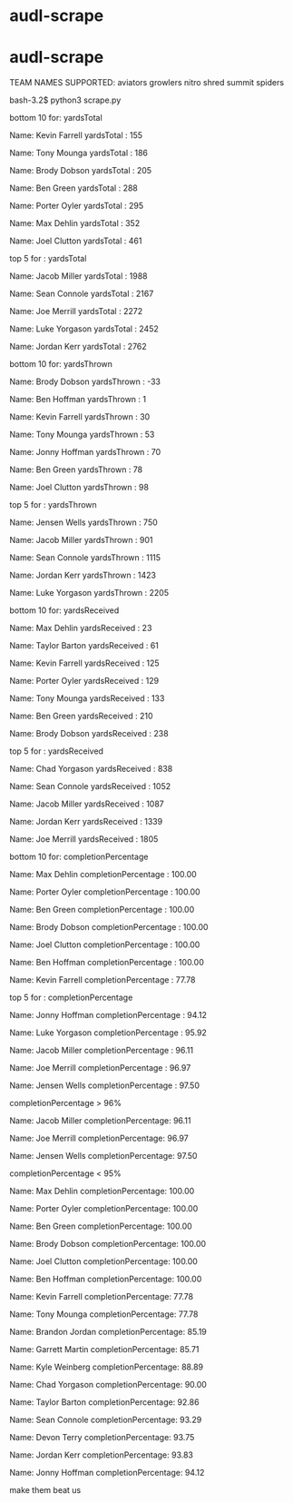 # audl-scrape
# audl-scrape


TEAM NAMES SUPPORTED:
aviators
growlers
nitro
shred
summit
spiders


bash-3.2$ python3 scrape.py 



bottom 10 for:  yardsTotal


Name: Kevin Farrell yardsTotal : 155 

Name: Tony Mounga yardsTotal : 186 

Name: Brody Dobson yardsTotal : 205 

Name: Ben Green yardsTotal : 288 

Name: Porter Oyler yardsTotal : 295 

Name: Max Dehlin yardsTotal : 352 

Name: Joel Clutton yardsTotal : 461 

top 5 for : yardsTotal


Name: Jacob Miller yardsTotal : 1988 

Name: Sean Connole yardsTotal : 2167 

Name: Joe Merrill yardsTotal : 2272 

Name: Luke Yorgason yardsTotal : 2452 

Name: Jordan Kerr yardsTotal : 2762 

bottom 10 for:  yardsThrown


Name: Brody Dobson yardsThrown : -33 

Name: Ben Hoffman yardsThrown : 1 

Name: Kevin Farrell yardsThrown : 30 

Name: Tony Mounga yardsThrown : 53 

Name: Jonny Hoffman yardsThrown : 70 

Name: Ben Green yardsThrown : 78 

Name: Joel Clutton yardsThrown : 98 

top 5 for : yardsThrown


Name: Jensen Wells yardsThrown : 750 

Name: Jacob Miller yardsThrown : 901 

Name: Sean Connole yardsThrown : 1115 

Name: Jordan Kerr yardsThrown : 1423 

Name: Luke Yorgason yardsThrown : 2205 

bottom 10 for:  yardsReceived


Name: Max Dehlin yardsReceived : 23 

Name: Taylor Barton yardsReceived : 61 

Name: Kevin Farrell yardsReceived : 125 

Name: Porter Oyler yardsReceived : 129 

Name: Tony Mounga yardsReceived : 133 

Name: Ben Green yardsReceived : 210 

Name: Brody Dobson yardsReceived : 238 

top 5 for : yardsReceived


Name: Chad Yorgason yardsReceived : 838 

Name: Sean Connole yardsReceived : 1052 

Name: Jacob Miller yardsReceived : 1087 

Name: Jordan Kerr yardsReceived : 1339 

Name: Joe Merrill yardsReceived : 1805 

bottom 10 for:  completionPercentage


Name: Max Dehlin completionPercentage : 100.00 

Name: Porter Oyler completionPercentage : 100.00 

Name: Ben Green completionPercentage : 100.00 

Name: Brody Dobson completionPercentage : 100.00 

Name: Joel Clutton completionPercentage : 100.00 

Name: Ben Hoffman completionPercentage : 100.00 

Name: Kevin Farrell completionPercentage : 77.78 

top 5 for : completionPercentage


Name: Jonny Hoffman completionPercentage : 94.12 

Name: Luke Yorgason completionPercentage : 95.92 

Name: Jacob Miller completionPercentage : 96.11 

Name: Joe Merrill completionPercentage : 96.97 

Name: Jensen Wells completionPercentage : 97.50 

completionPercentage > 96%


Name: Jacob Miller completionPercentage: 96.11 

Name: Joe Merrill completionPercentage: 96.97 

Name: Jensen Wells completionPercentage: 97.50 

completionPercentage < 95%


Name: Max Dehlin completionPercentage: 100.00 

Name: Porter Oyler completionPercentage: 100.00 

Name: Ben Green completionPercentage: 100.00 

Name: Brody Dobson completionPercentage: 100.00 

Name: Joel Clutton completionPercentage: 100.00 

Name: Ben Hoffman completionPercentage: 100.00 

Name: Kevin Farrell completionPercentage: 77.78 

Name: Tony Mounga completionPercentage: 77.78 

Name: Brandon Jordan completionPercentage: 85.19 

Name: Garrett Martin completionPercentage: 85.71 

Name: Kyle Weinberg completionPercentage: 88.89 

Name: Chad Yorgason completionPercentage: 90.00 

Name: Taylor Barton completionPercentage: 92.86 

Name: Sean Connole completionPercentage: 93.29 

Name: Devon Terry completionPercentage: 93.75 

Name: Jordan Kerr completionPercentage: 93.83 

Name: Jonny Hoffman completionPercentage: 94.12 

make them beat us
